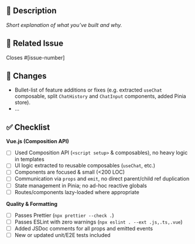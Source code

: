## 📝 Description

_Short explanation of what you’ve built and why._

## 🔗 Related Issue

Closes #[issue-number]

## 🚀 Changes

- Bullet-list of feature additions or fixes (e.g. extracted `useChat` composable, split `ChatHistory` and `ChatInput` components, added Pinia store).
- …

## ✅ Checklist

**Vue.js (Composition API)**

- [ ] Used Composition API (`<script setup>` & composables), no heavy logic in templates
- [ ] UI logic extracted to reusable composables (`useChat`, etc.)
- [ ] Components are focused & small (<200 LOC)
- [ ] Communication via `props` and `emit`, no direct parent/child ref duplication
- [ ] State management in Pinia; no ad-hoc reactive globals
- [ ] Routes/components lazy-loaded where appropriate

**Quality & Formatting**

- [ ] Passes Prettier (`npx prettier --check .`)
- [ ] Passes ESLint with zero warnings (`npx eslint . --ext .js,.ts,.vue`)
- [ ] Added JSDoc comments for all props and emitted events
- [ ] New or updated unit/E2E tests included
